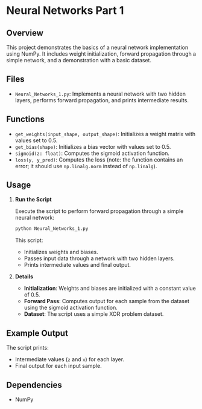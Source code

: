 # Neural Networks Part 1

## Overview

This project demonstrates the basics of a neural network implementation using NumPy. It includes weight initialization, forward propagation through a simple network, and a demonstration with a basic dataset.

## Files

- `Neural_Networks_1.py`: Implements a neural network with two hidden layers, performs forward propagation, and prints intermediate results.

## Functions

- `get_weights(input_shape, output_shape)`: Initializes a weight matrix with values set to 0.5.
- `get_bias(shape)`: Initializes a bias vector with values set to 0.5.
- `sigmoid(z: float)`: Computes the sigmoid activation function.
- `loss(y, y_pred)`: Computes the loss (note: the function contains an error; it should use `np.linalg.norm` instead of `np.linalg`).

## Usage

1. **Run the Script**

   Execute the script to perform forward propagation through a simple neural network:

   ```bash
   python Neural_Networks_1.py
   ```

   This script:
   - Initializes weights and biases.
   - Passes input data through a network with two hidden layers.
   - Prints intermediate values and final output.

2. **Details**

   - **Initialization**: Weights and biases are initialized with a constant value of 0.5.
   - **Forward Pass**: Computes output for each sample from the dataset using the sigmoid activation function.
   - **Dataset**: The script uses a simple XOR problem dataset.

## Example Output

The script prints:
- Intermediate values (`z` and `x`) for each layer.
- Final output for each input sample.

## Dependencies

- NumPy
